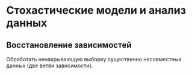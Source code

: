 # Стохастические модели и анализ данных

## Восстановление зависимостей

Обработать ненакрывающую выборку существенно несовместных данных (две ветви зависимости).
